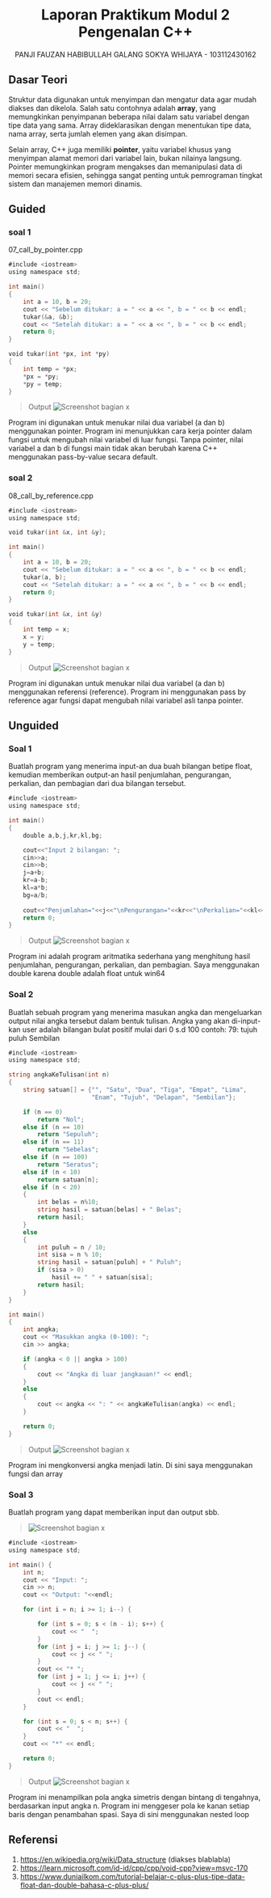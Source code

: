  # <h1 align="center">Laporan Praktikum Modul 2 <br> Pengenalan C++</h1>
<p align="center">PANJI FAUZAN HABIBULLAH GALANG SOKYA WHIJAYA - 103112430162</p>

## Dasar Teori

Struktur data digunakan untuk menyimpan dan mengatur data agar mudah diakses dan dikelola. Salah satu contohnya adalah **array**, yang memungkinkan penyimpanan beberapa nilai dalam satu variabel dengan tipe data yang sama. Array dideklarasikan dengan menentukan tipe data, nama array, serta jumlah elemen yang akan disimpan.

Selain array, C++ juga memiliki **pointer**, yaitu variabel khusus yang menyimpan alamat memori dari variabel lain, bukan nilainya langsung. Pointer memungkinkan program mengakses dan memanipulasi data di memori secara efisien, sehingga sangat penting untuk pemrograman tingkat sistem dan manajemen memori dinamis.

## Guided

### soal 1
07_call_by_pointer.cpp

```go
#include <iostream>
using namespace std;

int main()
{
    int a = 10, b = 20;
    cout << "Sebelum ditukar: a = " << a << ", b = " << b << endl;
    tukar(&a, &b);
    cout << "Setelah ditukar: a = " << a << ", b = " << b << endl;
    return 0;
}

void tukar(int *px, int *py)
{
    int temp = *px;
    *px = *py;
    *py = temp;
}
```

> Output
> ![Screenshot bagian x](output/{8BC353BF-E69D-46BE-9E9A-6554CE2A0E7F}.png)

Program ini digunakan untuk menukar nilai dua variabel (a dan b) menggunakan pointer. Program ini menunjukkan cara kerja pointer dalam fungsi untuk mengubah nilai variabel di luar fungsi. Tanpa pointer, nilai variabel a dan b di fungsi main tidak akan berubah karena C++ menggunakan pass-by-value secara default.

### soal 2
08_call_by_reference.cpp

```go
#include <iostream>
using namespace std;

void tukar(int &x, int &y); 

int main()
{
    int a = 10, b = 20;
    cout << "Sebelum ditukar: a = " << a << ", b = " << b << endl;
    tukar(a, b);
    cout << "Setelah ditukar: a = " << a << ", b = " << b << endl;
    return 0;
}

void tukar(int &x, int &y)
{
    int temp = x;
    x = y;
    y = temp;
}
```

> Output
> ![Screenshot bagian x](output/{8BC353BF-E69D-46BE-9E9A-6554CE2A0E7F}.png)

Program ini digunakan untuk menukar nilai dua variabel (a dan b) menggunakan referensi (reference). Program ini menggunakan pass by reference agar fungsi dapat mengubah nilai variabel asli tanpa pointer.

## Unguided

### Soal 1

Buatlah program yang menerima input-an dua buah bilangan betipe float, kemudian memberikan output-an hasil penjumlahan, pengurangan, perkalian, dan pembagian dari dua bilangan tersebut.

```go
#include <iostream>
using namespace std;

int main()
{
    double a,b,j,kr,kl,bg;

    cout<<"Input 2 bilangan: ";
    cin>>a;
    cin>>b;
    j=a+b;
    kr=a-b;
    kl=a*b;
    bg=a/b;
    
    cout<<"Penjumlahan="<<j<<"\nPengurangan="<<kr<<"\nPerkalian="<<kl<<"\nPembagian="<<bg<<endl;
    return 0;
}
```

> Output
> ![Screenshot bagian x](output/{E48EADCA-AAAF-42F9-824D-3AAD108DFF77}.png)

Program ini adalah program aritmatika sederhana yang menghitung hasil penjumlahan, pengurangan, perkalian, dan pembagian. Saya menggunakan double karena double adalah float untuk win64

### Soal 2

Buatlah sebuah program yang menerima masukan angka dan mengeluarkan output nilai angka tersebut dalam bentuk tulisan. Angka yang akan di-input-kan user adalah bilangan bulat positif mulai dari 0 s.d 100
contoh:
79: tujuh puluh Sembilan

```go
#include <iostream>
using namespace std;

string angkaKeTulisan(int n)
{
    string satuan[] = {"", "Satu", "Dua", "Tiga", "Empat", "Lima",
                       "Enam", "Tujuh", "Delapan", "Sembilan"};

    if (n == 0)
        return "Nol";
    else if (n == 10)
        return "Sepuluh";
    else if (n == 11)
        return "Sebelas";
    else if (n == 100)
        return "Seratus";
    else if (n < 10)
        return satuan[n];
    else if (n < 20)
    {
        int belas = n%10;
        string hasil = satuan[belas] + " Belas";
        return hasil;
    }
    else
    {
        int puluh = n / 10;
        int sisa = n % 10;
        string hasil = satuan[puluh] + " Puluh";
        if (sisa > 0)
            hasil += " " + satuan[sisa];
        return hasil;
    }
}

int main()
{
    int angka;
    cout << "Masukkan angka (0-100): ";
    cin >> angka;

    if (angka < 0 || angka > 100)
    {
        cout << "Angka di luar jangkauan!" << endl;
    }
    else
    {
        cout << angka << ": " << angkaKeTulisan(angka) << endl;
    }

    return 0;
}
```

> Output
> ![Screenshot bagian x](output/WhatsAppImage2025-10-07at11.36.09.jpeg)

Program ini mengkonversi angka menjadi latin. Di sini saya menggunakan fungsi dan array

### Soal 3

Buatlah program yang dapat memberikan input dan output sbb.
> ![Screenshot bagian x](output/{F626FCED-9EB9-4D1E-8A7F-21D9194D1611}.png)

```go
#include <iostream>
using namespace std;

int main() {
    int n;
    cout << "Input: ";
    cin >> n;
    cout << "Output: "<<endl;

    for (int i = n; i >= 1; i--) {

        for (int s = 0; s < (n - i); s++) {
            cout << "  ";
        }
        for (int j = i; j >= 1; j--) {
            cout << j << " ";
        }
        cout << "* ";
        for (int j = 1; j <= i; j++) {
            cout << j << " ";
        }
        cout << endl;
    }

    for (int s = 0; s < n; s++) {
        cout << "  ";
    }
    cout << "*" << endl;

    return 0;
}
```

> Output
> ![Screenshot bagian x](output/{78A35B0E-8CB4-4DF5-A70B-D94521A279D9}.png)

Program ini menampilkan pola angka simetris dengan bintang di tengahnya, berdasarkan input angka n. Program ini menggeser pola ke kanan setiap baris dengan penambahan spasi. Saya di sini menggunakan nested loop

## Referensi

1. https://en.wikipedia.org/wiki/Data_structure (diakses blablabla)
2. https://learn.microsoft.com/id-id/cpp/cpp/void-cpp?view=msvc-170
3. https://www.duniailkom.com/tutorial-belajar-c-plus-plus-tipe-data-float-dan-double-bahasa-c-plus-plus/
